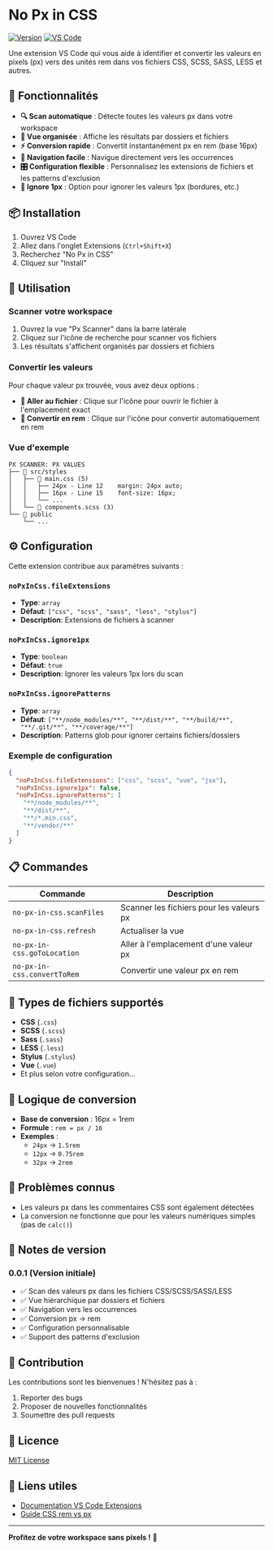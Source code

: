 # No Px in CSS

[![Version](https://img.shields.io/badge/version-0.0.1-blue.svg)](https://marketplace.visualstudio.com/)
[![VS Code](https://img.shields.io/badge/VS%20Code-1.104.0+-green.svg)](https://code.visualstudio.com/)

Une extension VS Code qui vous aide à identifier et convertir les valeurs en pixels (px) vers des unités rem dans vos fichiers CSS, SCSS, SASS, LESS et autres.

## 🎯 Fonctionnalités

- **🔍 Scan automatique** : Détecte toutes les valeurs px dans votre workspace
- **📁 Vue organisée** : Affiche les résultats par dossiers et fichiers
- **⚡ Conversion rapide** : Convertit instantanément px en rem (base 16px)
- **📍 Navigation facile** : Navigue directement vers les occurrences
- **🎛️ Configuration flexible** : Personnalisez les extensions de fichiers et les patterns d'exclusion
- **🚫 Ignore 1px** : Option pour ignorer les valeurs 1px (bordures, etc.)

## 📦 Installation

1. Ouvrez VS Code
2. Allez dans l'onglet Extensions (`Ctrl+Shift+X`)
3. Recherchez "No Px in CSS"
4. Cliquez sur "Install"

## 🚀 Utilisation

### Scanner votre workspace

1. Ouvrez la vue "Px Scanner" dans la barre latérale
2. Cliquez sur l'icône de recherche pour scanner vos fichiers
3. Les résultats s'affichent organisés par dossiers et fichiers

### Convertir les valeurs

Pour chaque valeur px trouvée, vous avez deux options :

- **📁 Aller au fichier** : Clique sur l'icône pour ouvrir le fichier à l'emplacement exact
- **🔢 Convertir en rem** : Clique sur l'icône pour convertir automatiquement en rem

### Vue d'exemple

```
PX SCANNER: PX VALUES
├── 📁 src/styles
│   ├── 📄 main.css (5)
│   │   ├── 24px - Line 12    margin: 24px auto;
│   │   ├── 16px - Line 15    font-size: 16px;
│   │   └── ...
│   └── 📄 components.scss (3)
└── 📁 public
    └── ...
```

## ⚙️ Configuration

Cette extension contribue aux paramètres suivants :

### `noPxInCss.fileExtensions`
- **Type**: `array`
- **Défaut**: `["css", "scss", "sass", "less", "stylus"]`
- **Description**: Extensions de fichiers à scanner

### `noPxInCss.ignore1px`
- **Type**: `boolean`
- **Défaut**: `true`
- **Description**: Ignorer les valeurs 1px lors du scan

### `noPxInCss.ignorePatterns`
- **Type**: `array`
- **Défaut**: `["**/node_modules/**", "**/dist/**", "**/build/**", "**/.git/**", "**/coverage/**"]`
- **Description**: Patterns glob pour ignorer certains fichiers/dossiers

### Exemple de configuration

```json
{
  "noPxInCss.fileExtensions": ["css", "scss", "vue", "jsx"],
  "noPxInCss.ignore1px": false,
  "noPxInCss.ignorePatterns": [
    "**/node_modules/**",
    "**/dist/**",
    "**/*.min.css",
    "**/vendor/**"
  ]
}
```

## 📋 Commandes

| Commande | Description |
|----------|-------------|
| `no-px-in-css.scanFiles` | Scanner les fichiers pour les valeurs px |
| `no-px-in-css.refresh` | Actualiser la vue |
| `no-px-in-css.goToLocation` | Aller à l'emplacement d'une valeur px |
| `no-px-in-css.convertToRem` | Convertir une valeur px en rem |

## 🎨 Types de fichiers supportés

- **CSS** (`.css`)
- **SCSS** (`.scss`)
- **Sass** (`.sass`)
- **LESS** (`.less`)
- **Stylus** (`.stylus`)
- **Vue** (`.vue`)
- Et plus selon votre configuration...

## 🧮 Logique de conversion

- **Base de conversion** : 16px = 1rem
- **Formule** : `rem = px / 16`
- **Exemples** :
  - `24px` → `1.5rem`
  - `12px` → `0.75rem`
  - `32px` → `2rem`

## 🐛 Problèmes connus

- Les valeurs px dans les commentaires CSS sont également détectées
- La conversion ne fonctionne que pour les valeurs numériques simples (pas de `calc()`)

## 📝 Notes de version

### 0.0.1 (Version initiale)

- ✅ Scan des valeurs px dans les fichiers CSS/SCSS/SASS/LESS
- ✅ Vue hiérarchique par dossiers et fichiers
- ✅ Navigation vers les occurrences
- ✅ Conversion px → rem
- ✅ Configuration personnalisable
- ✅ Support des patterns d'exclusion

## 🤝 Contribution

Les contributions sont les bienvenues ! N'hésitez pas à :

1. Reporter des bugs
2. Proposer de nouvelles fonctionnalités
3. Soumettre des pull requests

## 📄 Licence

[MIT License](LICENSE)

## 🔗 Liens utiles

- [Documentation VS Code Extensions](https://code.visualstudio.com/api)
- [Guide CSS rem vs px](https://www.w3schools.com/css/css_units.asp)

---

**Profitez de votre workspace sans pixels !** 🎉
